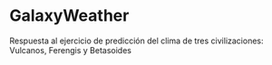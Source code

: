 # GalaxyWeather
Respuesta al ejercicio de predicción del clima de tres civilizaciones: Vulcanos, Ferengis y Betasoides
